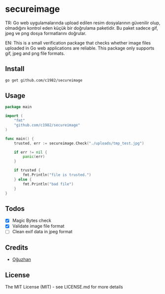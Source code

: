 # secureimage
TR: Go web uygulamalarında upload edilen resim dosyalarının güvenilir olup, olmadığını kontrol eden küçük bir doğrulama paketidir.
Bu paket sadece gif, jpeg ve png dosya formatlarını doğrular.

EN: This is a small verification package that checks whether image files uploaded in Go web applications are reliable.
This package only supports gif, jpeg and png file formats.

## Install

```bash
go get github.com/c1982/secureimage
```

## Usage

```go
package main

import (
	"fmt"
	"github.com/c1982/secureimage"
)

func main() {
	trusted, err := secureimage.Check("./uploads/tmp_test.jpg")

	if err != nil {
		panic(err)
	}

	if trusted {
		fmt.Println("file is trusted.")
	} else {
		fmt.Println("bad file")
	}
}
```
## Todos

- [x] Magic Bytes check
- [x] Validate image file format
- [ ] Clean exif data in jpeg format

## Credits

 * [Oğuzhan](https://github.com/c1982)

## License

The MIT License (MIT) - see LICENSE.md for more details
